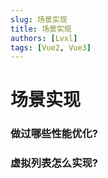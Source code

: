 ```yaml
---
slug: 场景实现
title: 场景实现
authors: [Lvxl]
tags: [Vue2, Vue3]
---
```


# 场景实现



### 做过哪些性能优化?

### 虚拟列表怎么实现?


###